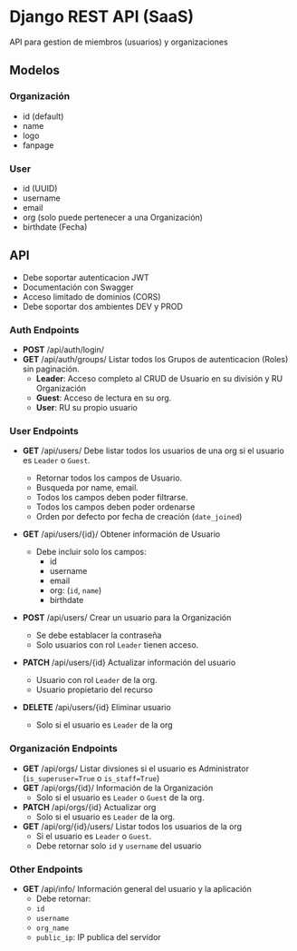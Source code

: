# Django REST API (SaaS)

API para gestion de miembros (usuarios) y organizaciones

## Modelos

### Organización

- id (default)
- name
- logo
- fanpage

### User

- id (UUID)
- username
- email
- org (solo puede pertenecer a una Organización)
- birthdate (Fecha)

## API

- Debe soportar autenticacion JWT
- Documentación con Swagger
- Acceso limitado de dominios (CORS)
- Debe soportar dos ambientes DEV y PROD

### Auth Endpoints

- **POST** /api/auth/login/
- **GET** /api/auth/groups/ Listar todos los Grupos de autenticacion (Roles) sin paginación.
  - **Leader**: Acceso completo al CRUD de Usuario en su división y RU Organización
  - **Guest**: Acceso de lectura en su org.
  - **User**: RU su propio usuario

### User Endpoints

- **GET** /api/users/ Debe listar todos los usuarios de una org si el usuario es `Leader` o `Guest`.

  - Retornar todos los campos de Usuario.
  - Busqueda por name, email.
  - Todos los campos deben poder filtrarse.
  - Todos los campos deben poder ordenarse
  - Orden por defecto por fecha de creación (`date_joined`)

- **GET** /api/users/{id}/ Obtener información de Usuario

  - Debe incluir solo los campos:
    - id
    - username
    - email
    - org: (`id`, `name`)
    - birthdate

- **POST** /api/users/ Crear un usuario para la Organización
  - Se debe establacer la contraseña
  - Solo usuarios con rol `Leader` tienen acceso.
- **PATCH** /api/users/{id} Actualizar información del usuario
  - Usuario con rol `Leader` de la org.
  - Usuario propietario del recurso
- **DELETE** /api/users/{id} Eliminar usuario
  - Solo si el usuario es `Leader` de la org

### Organización Endpoints

- **GET** /api/orgs/ Listar divsiones si el usuario es Administrator (`is_superuser=True` o `is_staff=True`)
- **GET** /api/orgs/{id}/ Información de la Organización
  - Solo si el usuario es `Leader` o `Guest` de la org.
- **PATCH** /api/orgs/{id} Actualizar org
  - Solo si el usuario es `Leader` de la org.
- **GET** /api/org/{id}/users/ Listar todos los usuarios de la org
  - Si el usuario es `Leader` o `Guest`.
  - Debe retornar solo `id` y `username` del usuario

### Other Endpoints

- **GET** /api/info/ Información general del usuario y la aplicación
  - Debe retornar:
  - `id`
  - `username`
  - `org_name`
  - `public_ip`: IP publica del servidor
